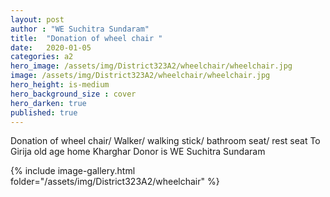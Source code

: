 ```yaml
---
layout: post
author : "WE Suchitra Sundaram"
title:  "Donation of wheel chair "
date:   2020-01-05
categories: a2
hero_image: /assets/img/District323A2/wheelchair/wheelchair.jpg
image: /assets/img/District323A2/wheelchair/wheelchair.jpg
hero_height: is-medium
hero_background_size : cover
hero_darken: true
published: true
---
```


Donation of wheel chair/ Walker/ walking stick/ bathroom seat/ rest seat  To Girija old age home Kharghar Donor is WE Suchitra Sundaram

{% include image-gallery.html folder="/assets/img/District323A2/wheelchair" %}